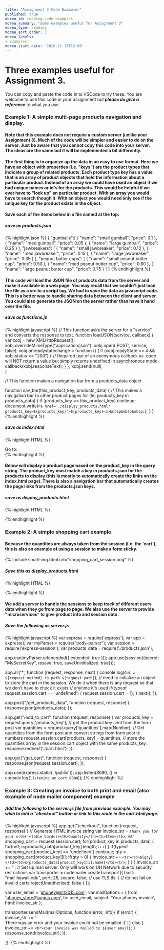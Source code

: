 ```yaml
---
title: "Assignment 3 Code Examples"
published: true
morea_id: reading-code-examples
morea_summary: "Some examples useful for Assignment 3"
morea_type: reading
morea_sort_order: 3
morea_labels:
- Examples
morea_start_date: "2018-11-15T12:00"
---
```

# Three examples useful for Assignment 3. 
You can copy and paste the code in to VSCode to try these. You are welcome to use this code
in your assignment but _**please do give a reference**_ to what you use.

### Example 1: A simple multi-page products navigation and display. 

#### Note that this example does not require a custom server (unlike your Assignment 3). Much of the code will be simpler and easier to do on the server. Just be aware that you cannot copy this code into your server. The ideas are the same but it will be implemented a bit differently.

#### The first thing is to organize up the data in an easy to use format. Here we have an object with properties (i.e. "keys") are the product types that indicate a group of related products. Each product type key has a value that is an array of product objects that hold the information about a particular product. Instead of an array we could have used an object if we had unique names or id's for the products. This would be helpful if we ever have to "look up" an particular product. With an array you would have to search though it. With an object you would need only see if the unique key for the product exists in the object.

#### Save each of the items below in a file named at the top:

##### save as products.json
{% highlight json %}
{ 
    "gumballs":[ 
        {
            "name": "small gumball",
            "price": 0.1
        },
        {
            "name": "med gumball",
            "price": 0.05
        },
        {
            "name": "large gumball",
            "price": 0.25
        }
    ],
    "jawbreakers": [ 
        {
            "name": "small jawbreaker",
            "price": 0.10
        },
        {
            "name": "med jawbreaker",
            "price": 0.15
        },
        {
            "name": "large jawbreaker",
            "price": 0.35
        }
    ],
    "peanut butter cups": [
        {
            "name": "small peanut butter cup",
            "price": 0.50
        },
        {
            "name": "med peanut butter cup",
            "price": 0.60
        },
        {
            "name": "large peanut butter cup",
            "price": 0.75
        }
    ]
}
{% endhighlight %}

#### This code will load the JSON file of products data from the server and make it available in a web page. You may recall that we couldn't just load the file as a src to a script tag. We had to save the data as javascript code. This is a better way to handle sharing data between the client and server. You could also generate the JSON on the server rather than have it hand over the file.

##### save as functions.js
{% highlight javascript %}
// This function asks the server for a "service" and converts the response to text. 
function loadJSON(service, callback) {   
    var xobj = new XMLHttpRequest();
    xobj.overrideMimeType("application/json");
    xobj.open('POST', service, false);
    xobj.onreadystatechange = function () {
          if (xobj.readyState == 4 && xobj.status == "200") {
            // Required use of an anonymous callback as .open will NOT return a value but simply returns undefined in asynchronous mode
            callback(xobj.responseText);
          }
    };
    xobj.send(null);  
 }

// This function makes a navigation bar from a products_data object

function nav_bar(this_product_key, products_data) {
    // This makes a navigation bar to other product pages
    for (let products_key in products_data) {
        if (products_key == this_product_key) continue;
        document.write(`<a href='./display_products.html?products_key=${products_key}'>${products_key}<a>&nbsp&nbsp&nbsp;`);
    }
}
{% endhighlight %}

##### save as index.html
{% highlight HTML %}
<head>
<script src="./functions.js"></script> 
<script>
var products_data;
loadJSON('get_products_data', function(response) {
     // Parsing JSON string into object
     products_data = JSON.parse(response);
});
var this_product_key = ''
</script>
</head>
<body>
    Go to: <br>
<script> nav_bar(this_product_key, products_data);</script>
</body>
</html>
{% endhighlight %}

#### Below will display a product page based on the product_key in the query string. The product_key must match a key in products.json for the products to display (this is mostly to automatically create the links on the index.html page). There is also a navigation bar that automatically creates the page links from the products.json keys. 

##### save as display_products.html
{% highlight HTML %}
<head>
    <script src="./functions.js"></script>
    <script>

        // get the query string
        let params = (new URL(document.location)).searchParams;
        if (params.has('products_key')) {
            var products_key = params.get('products_key');
        } else {
            document.write('no products key in query string');
            document.stop;
        }

        var products_data;
        loadJSON('get_products_data', function (response) {
            // Parsing JSON string into object
            products_data = JSON.parse(response);
        });
    </script>
</head>
<center>
    <script> nav_bar(products_key, products_data);</script>
</center>

<script>

    // This function takes a string assumed to be a key in the products array above to display and select the corresponding products
    var order_str = '';
    // get the particular products to display
    products = products_data[products_key];
    if (params.has('Submit')) {
        // grab the quantities from the query string
        order_str = 'Your order is:<br>';
        for (i = 0; i < products.length; i++) {
            order_str += `You want ${params.get(`quantities[${i}]`)} of ${products[i]['name']}<br>`;
        }
    } else {
        order_str += `<h1>Please select what ${products_key} you want</h1><br>`;
        // We put the whole table in the form so that anything entered in it will get submitted
        order_str += `
            <FORM action="" method="GET">
            <INPUT TYPE="HIDDEN" NAME="products_key" VALUE="${products_key}">
                <TABLE BORDER>
                    <TR><TD><B><BIG>Description</TD><TD><B><BIG>Price</TD><TD><B><BIG>Quantity Desired</TD></TR>`;

        for (i = 0; i < products.length; i++) {
            order_str += `<TR><TD>${products[i]['name']}</TD><TD>${products[i]['price']}</TD><TD>
                <INPUT TYPE="TEXT"  name="quantities[${i}]"></TD></TR>`;
        }
        order_str += `</TABLE><br>
<INPUT TYPE="SUBMIT"  name="Submit" value="Select">
</FORM>`;
    } // this closes the else for the form and table display
    document.write(order_str);
</script>
{% endhighlight %}


### Example 2: A simple shopping cart example. 

#### Because the quantities are always taken from the session (i.e. the 'cart'), this is also an example of using a session to make a form sticky. 
{% include small-img.html url="shopping_cart_session.png" %}

##### Save this as display_products.html
{% highlight HTML %}
<head>
    <script src="./functions.js"></script>
    <script>
        var products_data;
        var total = 0;
        loadJSON('get_products_data', function (response) {
            // Parsing JSON string into object
            products_data = JSON.parse(response);
        });
        loadJSON('get_cart', function (response) {
            // Parsing JSON string into object
            shopping_cart = JSON.parse(response);
            for (pk in shopping_cart) {
                total += shopping_cart[pk].reduce((a, b) => a + b);
            }
        });

        // get the query string
        let params = (new URL(document.location)).searchParams;
        if (params.has('products_key')) {
            var this_product_key = params.get('products_key');
        } else {
            document.write('no products key in query string');
            document.stop;
        }
        nav_bar(this_product_key, products_data);
    </script>
</head>
<h2>You have <span id="cart_total">0</span> items in your shopping cart</h2>
<script>
    cart_total.innerHTML = total;
// This function takes a string assumed to be a key in the products array above to display and select the corresponding products
    var order_str = '';

    order_str += `<h1>Please select what ${this_product_key} you want</h1><br>`;
    // We put the whole table in the form so that anything entered in it will get submitted
    order_str += `<FORM action="/add_to_cart" method="GET">
                <INPUT TYPE="HIDDEN" NAME="products_key" VALUE="${this_product_key}">
                    <TABLE BORDER>
                        <TR><TD><B><BIG>Description</TD><TD><B><BIG>Price</TD><TD><B><BIG>Quantity Desired</TD></TR>`;
    products = products_data[this_product_key];
    for (i = 0; i < products.length; i++) {
        order_str += `<TR><TD>${products[i]['name']}</TD><TD>${products[i]['price']}</TD><TD>
                    <INPUT TYPE="TEXT"  name="quantities[${i}]" value="${(typeof shopping_cart[this_product_key]!='undefined')?shopping_cart[products_key][i]:0}"></TD></TR>`;
    }
    order_str += `</TABLE><br>
    <INPUT TYPE="SUBMIT"  name="Submit" value="Select">
    </FORM>`;
    document.write(order_str);
</script>
{% endhighlight %}

#### We add a server to handle the sessions to keep track of different users data when they go from page to page. We also use the server to provide "microservices" to give product info and session data.

##### Save the following as server.js
{% highlight javascript %}
var express = require('express');
var app = express();
var myParser = require("body-parser");
var session = require('express-session');
var products_data = require('./products.json');

app.use(myParser.urlencoded({ extended: true }));
app.use(session({secret: "MySecretKey", resave: true, saveUninitialized: true}));

app.all('*', function (request, response, next) {
    console.log(`Got a ${request.method} to path ${request.path}`);
    // need to initialize an object to store the cart in the session. We do it when there is any request so that we don't have to check it exists
    // anytime it's used
    if(typeof request.session.cart == 'undefined') { request.session.cart = {}; } 
    next();
});

app.post("/get_products_data", function (request, response) {
    response.json(products_data);
});

app.get("/add_to_cart", function (request, response) {
    var products_key = request.query['products_key']; // get the product key sent from the form post
    var quantities = request.query['quantities'].map(Number); // Get quantities from the form post and convert strings from form post to numbers
    request.session.cart[products_key] = quantities; // store the quantities array in the session cart object with the same products_key. 
    response.redirect('./cart.html');
});

app.get("/get_cart", function (request, response) {
    response.json(request.session.cart);
});

app.use(express.static('./public'));
app.listen(8080, () => console.log(`listening on port 8080`));
{% endhighlight %}


### Example 3: Creating an invoice to both print and email (also example of node mailer component) example

##### Add the following to the server.js file from previous example. You may wish to add a "checkout" button or link to this route in the cart.html page.

{% highlight javascript %}
app.get("/checkout", function (request, response) {
// Generate HTML invoice string
  var invoice_str = `Thank you for your order!<table border><th>Quantity</th><th>Item</th>`;
  var shopping_cart = request.session.cart;
  for(product_key in products_data) {
    for(i=0; i<products_data[product_key].length; i++) {
        if(typeof shopping_cart[product_key] == 'undefined') continue;
        qty = shopping_cart[product_key][i];
        if(qty > 0) {
          invoice_str += `<tr><td>${qty}</td><td>${products_data[product_key][i].name}</td><tr>`;
        }
    }
}
  invoice_str += '</table>';
// Set up mail server. Only will work on UH Network due to security restrictions
  var transporter = nodemailer.createTransport({
    host: "mail.hawaii.edu",
    port: 25,
    secure: false, // use TLS
    tls: {
      // do not fail on invalid certs
      rejectUnauthorized: false
    }
  });

  var user_email = 'phoney@mt2015.com';
  var mailOptions = {
    from: 'phoney_store@bogus.com',
    to: user_email,
    subject: 'Your phoney invoice',
    html: invoice_str
  };

  transporter.sendMail(mailOptions, function(error, info){
    if (error) {
      invoice_str += '<br>There was an error and your invoice could not be emailed :(';
    } else {
      invoice_str += `<br>Your invoice was mailed to ${user_email}`;
    }
    response.send(invoice_str);
  });
 
});
{% endhighlight %}



